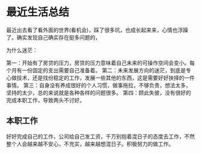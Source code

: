 # 最近生活总结

最近出去看了看外面的世界(看机会)，踩了很多坑，也成长起来来，心情也浮躁了。确实发现自己确实存在挺多问题的，

为什么迷茫：

第一：开始有了房贷的压力，房贷的压力意味着自己未来的可操作空间会变小。每个月有一份固定的支出需要自己准备着。
第二：未来发展方向的迷茫，到底是专心做技术，还是找份稳定的工作，发展一些其他的东西，这是需要好好抉择的一件事情。
第三：自身没有养成很好的个人习惯，做事拖拉，不够负责，想法太多，坚持的太少，总的来说就是各种各样的问题很多。
第四：顾此失彼，没有很好的完成本职工作，导致两头不讨好。

## 本职工作

好好完成自己的工作，公司给自己发工资，千万别抱着混日子的态度去工作，不然整个人会越来越不安心，不充实，越来越想混日子。积极努力的做工作。
